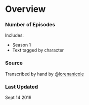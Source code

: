 # Overview

### Number of Episodes

Includes:
- Season 1
- Text tagged by character

### Source

Transcribed by hand by [@lorenanicole](https://github.com/lorenanicole)

### Last Updated

Sept 14 2019
